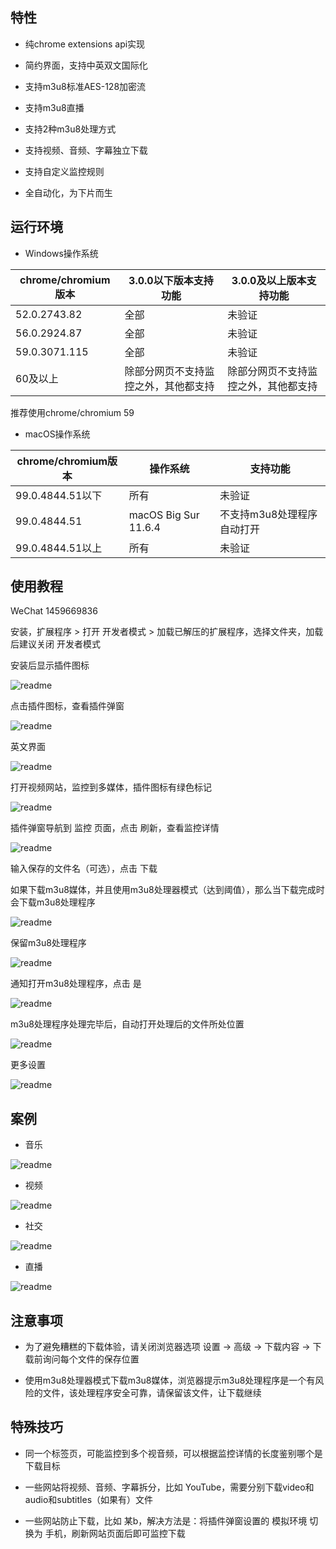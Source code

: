 
## 特性

* 纯chrome extensions api实现

* 简约界面，支持中英双文国际化

* 支持m3u8标准AES-128加密流

* 支持m3u8直播

* 支持2种m3u8处理方式

* 支持视频、音频、字幕独立下载

* 支持自定义监控规则

* 全自动化，为下片而生

## 运行环境

* Windows操作系统

| chrome/chromium版本 | 3.0.0以下版本支持功能 | 3.0.0及以上版本支持功能 |
|-------|------|------|
| 52.0.2743.82 | 全部 | 未验证 |
| 56.0.2924.87 | 全部 | 未验证 |
| 59.0.3071.115 | 全部 | 未验证 |
| 60及以上 | 除部分网页不支持监控之外，其他都支持 | 除部分网页不支持监控之外，其他都支持 |

推荐使用chrome/chromium 59

* macOS操作系统

| chrome/chromium版本 | 操作系统 | 支持功能 |
|-------|------|------|
| 99.0.4844.51以下 | 所有 | 未验证 |
| 99.0.4844.51 | macOS Big Sur 11.6.4 | 不支持m3u8处理程序自动打开 |
| 99.0.4844.51以上 | 所有 | 未验证 |

## 使用教程

WeChat 1459669836

安装，扩展程序 > 打开 开发者模式 > 加载已解压的扩展程序，选择文件夹，加载后建议关闭 开发者模式

安装后显示插件图标

![readme](https://raw.githubusercontent.com/yangwk/m3u8-downloader/master/readme/01.png)

点击插件图标，查看插件弹窗

![readme](https://raw.githubusercontent.com/yangwk/m3u8-downloader/master/readme/02.PNG)

英文界面

![readme](https://raw.githubusercontent.com/yangwk/m3u8-downloader/master/readme/02-1.PNG)

打开视频网站，监控到多媒体，插件图标有绿色标记

![readme](https://raw.githubusercontent.com/yangwk/m3u8-downloader/master/readme/03.PNG)

插件弹窗导航到 监控 页面，点击 刷新，查看监控详情

![readme](https://raw.githubusercontent.com/yangwk/m3u8-downloader/master/readme/04.PNG)

输入保存的文件名（可选），点击 下载

如果下载m3u8媒体，并且使用m3u8处理器模式（达到阈值），那么当下载完成时会下载m3u8处理程序

![readme](https://raw.githubusercontent.com/yangwk/m3u8-downloader/master/readme/05.PNG)

保留m3u8处理程序

![readme](https://raw.githubusercontent.com/yangwk/m3u8-downloader/master/readme/06.PNG)

通知打开m3u8处理程序，点击 是

![readme](https://raw.githubusercontent.com/yangwk/m3u8-downloader/master/readme/07.PNG)

m3u8处理程序处理完毕后，自动打开处理后的文件所处位置

![readme](https://raw.githubusercontent.com/yangwk/m3u8-downloader/master/readme/08.PNG)

更多设置

![readme](https://raw.githubusercontent.com/yangwk/m3u8-downloader/master/readme/09.PNG)

## 案例

* 音乐

![readme](https://raw.githubusercontent.com/yangwk/m3u8-downloader/master/readme/10.png)

* 视频

![readme](https://raw.githubusercontent.com/yangwk/m3u8-downloader/master/readme/11.png)

* 社交

![readme](https://raw.githubusercontent.com/yangwk/m3u8-downloader/master/readme/12.png)

* 直播

![readme](https://raw.githubusercontent.com/yangwk/m3u8-downloader/master/readme/live01.png)

## 注意事项

* 为了避免糟糕的下载体验，请关闭浏览器选项 设置 -> 高级 -> 下载内容 -> 下载前询问每个文件的保存位置

* 使用m3u8处理器模式下载m3u8媒体，浏览器提示m3u8处理程序是一个有风险的文件，该处理程序安全可靠，请保留该文件，让下载继续

## 特殊技巧

* 同一个标签页，可能监控到多个视音频，可以根据监控详情的长度鉴别哪个是下载目标

* 一些网站将视频、音频、字幕拆分，比如 YouTube，需要分别下载video和audio和subtitles（如果有）文件

* 一些网站防止下载，比如 某b，解决方法是：将插件弹窗设置的 模拟环境 切换为 手机，刷新网站页面后即可监控下载
